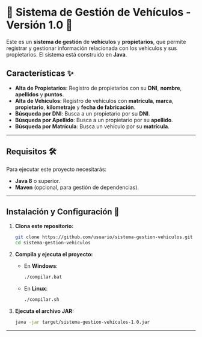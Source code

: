 # 🚗 **Sistema de Gestión de Vehículos** - **Versión 1.0** 🚗

Este es un **sistema de gestión** de **vehículos** y **propietarios**, que permite registrar y gestionar información relacionada con los vehículos y sus propietarios. El sistema está construido en **Java**.

## **Características** ✨

- **Alta de Propietarios**: Registro de propietarios con su **DNI**, **nombre**, **apellidos** y **puntos**.
- **Alta de Vehículos**: Registro de vehículos con **matrícula**, **marca**, **propietario**, **kilometraje** y **fecha de fabricación**.
- **Búsqueda por DNI**: Busca a un propietario por su **DNI**.
- **Búsqueda por Apellido**: Busca a un propietario por su **apellido**.
- **Búsqueda por Matrícula**: Busca un vehículo por su **matrícula**.

---

## **Requisitos** 🛠️

Para ejecutar este proyecto necesitarás:

- **Java 8** o superior.
- **Maven** (opcional, para gestión de dependencias).

---

## **Instalación y Configuración** 🚀

1. **Clona este repositorio:**
   ```sh
   git clone https://github.com/usuario/sistema-gestion-vehiculos.git
   cd sistema-gestion-vehiculos
   ```

2. **Compila y ejecuta el proyecto:**
   - En **Windows**:
     ```sh
     ./compilar.bat
     ```
   - En **Linux**:
     ```sh
     ./compilar.sh
     ```
3. **Ejecuta el archivo JAR:**
   ```sh
   java -jar target/sistema-gestion-vehiculos-1.0.jar
   ```


---


